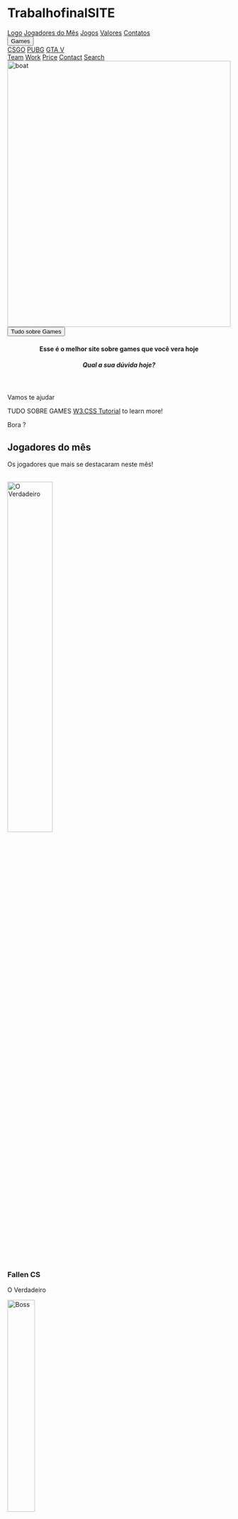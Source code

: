 # TrabalhofinalSITE
<!DOCTYPE html>
<html>
<title>Games</title>
<meta charset="UTF-8">
<meta name="viewport" content="width=device-width, initial-scale=1">
<link rel="stylesheet" href="https://www.w3schools.com/w3css/4/w3.css">
<link rel="stylesheet" href="https://www.w3schools.com/lib/w3-theme-black.css">
<link rel="stylesheet" href="https://cdnjs.cloudflare.com/ajax/libs/font-awesome/4.7.0/css/font-awesome.min.css">
<body id="myPage">

<!-- Sidebar on click -->
<nav class="w3-sidebar w3-bar-block w3-white w3-card w3-animate-left w3-xxlarge" style="display:none;z-index:2" id="mySidebar">
  <a href="javascript:void(0)" onclick="w3_close()" class="w3-bar-item w3-button w3-display-topright w3-text-teal">Close
    <i class="fa fa-remove"></i>
  </a>
  <a href="#" class="w3-bar-item w3-button">Link 1</a>
  <a href="#" class="w3-bar-item w3-button">Link 2</a>
  <a href="#" class="w3-bar-item w3-button">Link 3</a>
  <a href="#" class="w3-bar-item w3-button">Link 4</a>
  <a href="#" class="w3-bar-item w3-button">Link 5</a>
</nav>

<!-- Navbar -->
<div class="w3-top">
 <div class="w3-bar w3-theme-d2 w3-left-align">
  <a class="w3-bar-item w3-button w3-hide-medium w3-hide-large w3-right w3-hover-white w3-theme-d2" href="javascript:void(0);" onclick="openNav()"><i class="fa fa-bars"></i></a>
  <a href="#" class="w3-bar-item w3-button w3-teal"><i class="fa fa-home w3-margin-right"></i>Logo</a>
  <a href="#team" class="w3-bar-item w3-button w3-hide-small w3-hover-white">Jogadores do Mês</a>
  <a href="#work" class="w3-bar-item w3-button w3-hide-small w3-hover-white">Jogos</a>
  <a href="#pricing" class="w3-bar-item w3-button w3-hide-small w3-hover-white">Valores</a>
  <a href="#contact" class="w3-bar-item w3-button w3-hide-small w3-hover-white">Contatos</a>
    <div class="w3-dropdown-hover w3-hide-small">
    <button class="w3-button" title="Notifications">Games <i class="fa fa-caret-down"></i></button>     
    <div class="w3-dropdown-content w3-card-4 w3-bar-block">
      <a href="#" class="w3-bar-item w3-button">CSGO</a>
      <a href="#" class="w3-bar-item w3-button">PUBG</a>
      <a href="#" class="w3-bar-item w3-button">GTA V</a>
    </div>
  </div>
  <a href="#" class="w3-bar-item w3-button w3-hide-small w3-right w3-hover-teal" title="Search"><i class="fa fa-search"></i></a>
 </div>

  <!-- Navbar on small screens -->
  <div id="navDemo" class="w3-bar-block w3-theme-d2 w3-hide w3-hide-large w3-hide-medium">
    <a href="#team" class="w3-bar-item w3-button">Team</a>
    <a href="#work" class="w3-bar-item w3-button">Work</a>
    <a href="#pricing" class="w3-bar-item w3-button">Price</a> 
    <a href="#contact" class="w3-bar-item w3-button">Contact</a>
    <a href="#" class="w3-bar-item w3-button">Search</a>
  </div>
</div>

<!-- Image Header -->
<div class="w3-display-container w3-animate-opacity">
  <img src="PAC.jpeg" alt="boat" style="width:100%;min-height:350px;max-height:600px;">
  <div class="w3-container w3-display-bottomleft w3-margin-bottom">  
    <button onclick="document.getElementById('id01').style.display='block'" class="w3-button w3-xlarge w3-theme w3-hover-teal" title="Go To W3.CSS">Tudo sobre Games</button>
  </div>
</div>

<!-- Modal -->
<div id="id01" class="w3-modal">
  <div class="w3-modal-content w3-card-4 w3-animate-top">
    <header class="w3-container w3-teal w3-display-container"> 
      <span onclick="document.getElementById('id01').style.display='none'" class="w3-button w3-teal w3-display-topright"><i class="fa fa-remove"></i></span>
      <h4>Esse é o melhor site sobre games que você vera hoje</h4>
      <h5>Qual a sua dúvida hoje?<i class="fa fa-smile-o"></i></h5>
    </header>
    <div class="w3-container">
      <p>Vamos te ajudar</p>
      <p>TUDO SOBRE GAMES <a class="w3-text-teal" href="/w3css/default.asp">W3.CSS Tutorial</a> to learn more!</p>
    </div>
    <footer class="w3-container w3-teal">
      <p>Bora ?</p>
    </footer>
  </div>
</div>






<!-- Team Container -->
<div class="w3-container w3-padding-64 w3-center" id="team">
<h2>Jogadores do mês</h2>
<p>Os jogadores que mais se destacaram neste mês!</p>

<div class="w3-row"><br>

<div class="w3-quarter">
  <img src="FALLEN,jpeg.jpg" alt="O Verdadeiro" style="width:45%" class="w3-circle w3-hover-opacity">
  <h3>Fallen CS</h3>
  <p>O Verdadeiro</p>
</div>

<div class="w3-quarter">
  <img src="NIELSEM.jpeg.jpg" alt="Boss" style="width:35%" class="w3-circle w3-hover-opacity">
  <h3>Gabriel Nielsen</h3>
  <p>PRO Player PUBG LITE</p>
</div>

<div class="w3-quarter">
  <img src="JAZZA.jpeg" alt="Boss" style="width:45%" class="w3-circle w3-hover-opacity">
  <h3>JAZZA</h3>
  <p>PRO PLAYER PUBG LITE</p>
</div>

<div class="w3-quarter">
  <img src="Personagens GTA V.png" alt="Boss" style="width:45%" class="w3-circle w3-hover-opacity">
  <h3>Principais Personagens GTA V</h3>
  <p>Personagens GTA V</p>
</div>

</div>
</div>

<!-- Work Row -->
<div class="w3-row-padding w3-padding-64 w3-theme-l2" id="work">

<div class="w3-quarter">
<h2>Principais Jogos</h2>
<p>Aqui estao os melhores jogos da atualidade</p>
</div>

<div class="w3-quarter">
<div class="w3-card w3-gray">
  <img src="GTA V.jpeg" alt="GTA" style="width: 55%;">
  <div class="w3-container">
  <h3>GTA V</h3>
  <h4>Requisitos</h4>
  <p>HD 2TB</p>
  <p>Placa de Video recomendada 1660ti</p>
  <p>32GB de RAM</p>
  <p>HEADSET</p>
  </div>
  </div>
</div>

<div class="w3-quarter">
<div class="w3-card w3-gray">
  <img src="CSGO.jpeg" alt="CSGO" style="width: 39%;">
  <div class="w3-container">
  <h3>CS GO</h3>
  <h4>Requisitos</h4>
  <p>HD 1TB</p>
  <p>Placa de Video recomendada 1660ti</p>
  <p>16GB de RAM</p>
  <p>HEADSET</p>
  <p>Conexao Estavél com a Internet</p>
  </div>
  </div>
</div>

<div class="w3-quarter">
<div class="w3-card w3-gray">
  <img src="PUBG.jpg" alt="PUBG" style="width: 50%;">
  <div class="w3-container">
  <h3>PUBG</h3>
  <h4>Requisitos</h4>
  <p>HD 1TB</p>
  <p>Placa de Video REcomendada 1660ti</p>
  <p>HEADSET</p>
  <p>Conexacao Estavel com a Internet</p>
  </div>
  </div>
</div>

</div>

<!-- Container -->
<div class="w3-container" style="position:relative">
  <a onclick="w3_open()" class="w3-button w3-xlarge w3-circle w3-teal"
  style="position:absolute;top:-28px;right:24px">+</a>
</div>

<!-- Pricing Row -->
<div class="w3-row-padding w3-center w3-padding-64" id="pricing">
    <h2>Seja Membro</h2>
    <p>Escolha seu plano.</p><br>
    <div class="w3-third w3-margin-bottom">
      <ul class="w3-ul w3-border w3-hover-shadow">
        <li class="w3-theme">
          <p class="w3-xlarge">NOOB</p>
        </li>
        <li class="w3-padding-16"><b>Inscricoes em games ilimitadas </b> ✔️ </li>
        <li class="w3-padding-16"><b>Baixar Videos tutoriais</b> ❌</li>
        <li class="w3-padding-16"><b>Chat Ao VIVO</b> ❌</li>
        <li class="w3-padding-16"><b>Suporte 24Hrs</b> ✔️</li>
        <li class="w3-padding-16">
          <h2 class="w3-wide"><i class="fa fa-usd"></i> 20</h2>
          <span class="w3-opacity">Mensal!</span>
        </li>
        <li class="w3-theme-l5 w3-padding-24">
          <button class="w3-button w3-teal w3-padding-large"><i class="fa fa-check"></i> Venha ser NOOB!</button>
        </li>
      </ul>
    </div>

    <div class="w3-third w3-margin-bottom">
      <ul class="w3-ul w3-border w3-hover-shadow">
        <li class="w3-theme-l2">
          <p class="w3-xlarge">Intermediario</p>
        </li>
        <li class="w3-padding-16"><b>Inscricoes em games ilimitadas</b> ✔️</li>
        <li class="w3-padding-16"><b>Baixar Videos tutoriais</b> ❌</li>
        <li class="w3-padding-16"><b>Chat Ao VIVO</b> ✔️</li>
        <li class="w3-padding-16"><b>Suporte 24Hrs</b> ✔️</li>
        <li class="w3-padding-16">
          <h2 class="w3-wide"><i class="fa fa-usd"></i> 50</h2>
          <span class="w3-opacity">Mensal!</span>
        </li>
        <li class="w3-theme-l5 w3-padding-24">
          <button class="w3-button w3-teal w3-padding-large"><i class="fa fa-check"></i> Venha ser Intermediario </button>
        </li>
      </ul>
    </div>

    <div class="w3-third w3-margin-bottom">
      <ul class="w3-ul w3-border w3-hover-shadow">
        <li class="w3-theme">
          <p class="w3-xlarge">PRO</p>
        </li>
        <li class="w3-padding-16"><b>Inscricoes em games ilimitadas</b> ✔️</li>
        <li class="w3-padding-16"><b>Baixar Videos tutoriais</b> ✔️</li>
        <li class="w3-padding-16"><b>Chat Ao VIVO</b> ✔️</li>
        <li class="w3-padding-16"><b>Suporte 24Hrs e Muitos outros Beneficois</b> ✔️</li>
        <li class="w3-padding-16">
          <h2 class="w3-wide"><i class="fa fa-usd"></i> 150</h2>
          <span class="w3-opacity">Mensal!</span>
        </li>
        <li class="w3-theme-l5 w3-padding-24">
          <button class="w3-button w3-teal w3-padding-large"><i class="fa fa-check"></i> Sign Up</button>
        </li>
      </ul>
    </div>
</div>

<!-- Contact Container -->
<div class="w3-container w3-padding-64 w3-theme-l5" id="contact">
  <div class="w3-row">
    <div class="w3-col m5">
    <div class="w3-padding-16"><span class="w3-xlarge w3-border-teal w3-bottombar">Fale conosco</span></div>
      <h3>Meios de Contato</h3>
      <p>Contate nos, e vamos jogar!!.</p>
      <p><i class="fa fa-map-marker w3-text-teal w3-xlarge"></i>  Vila Velha, BR</p>
      <p><i class="fa fa-phone w3-text-teal w3-xlarge"></i>  +5527999707080</p>
      <p><i class="fa fa-envelope-o w3-text-teal w3-xlarge"></i>  melhorsite@games.com.br</p>
    </div>
    <div class="w3-col m7">
      <form class="w3-container w3-card-4 w3-padding-16 w3-white" action="/action_page.php" target="_blank">
      <div class="w3-section">      
        <label>Seu Nome</label>
        <input class="w3-input" type="text" name="Name" required>
      </div>
      <div class="w3-section">      
        <label>Email</label>
        <input class="w3-input" type="text" name="Email" required>
      </div>
      <div class="w3-section">      
        <label>Suas Dúvidas</label>
        <input class="w3-input" type="text" name="Message" required>
      </div>  
      <input class="w3-check" type="checkbox" checked name="Like">
      <label>Gostei do site!</label>
      <button type="submit" class="w3-button w3-right w3-theme">Send</button>
      </form>
    </div>
  </div>
</div>

<!-- Image of location/map -->
<img src="/w3images/map.jpg" class="w3-image w3-greyscale-min" style="width:100%;">

<!-- Footer -->
<footer class="w3-container w3-padding-32 w3-theme-d1 w3-center">
  <h4>Nossas Redes Sociais</h4>
  <a class="w3-button w3-large w3-teal" href="javascript:void(0)" title="Facebook"><i class="fa fa-facebook"></i></a>
  <a class="w3-button w3-large w3-teal" href="javascript:void(0)" title="Twitter"><i class="fa fa-twitter"></i></a>
  <a class="w3-button w3-large w3-teal" href="javascript:void(0)" title="Google +"><i class="fa fa-google-plus"></i></a>
  <a class="w3-button w3-large w3-teal" href="javascript:void(0)" title="Google +"><i class="fa fa-instagram"></i></a>
  <a class="w3-button w3-large w3-teal w3-hide-small" href="javascript:void(0)" title="Linkedin"><i class="fa fa-linkedin"></i></a>
  <p>Feito por Gabriel Melo ❤️</p>

  <div style="position:relative;bottom:100px;z-index:1;" class="w3-tooltip w3-right">
    <span class="w3-text w3-padding w3-teal w3-hide-small">Go To Top</span>   
    <a class="w3-button w3-theme" href="#myPage"><span class="w3-xlarge">
    <i class="fa fa-chevron-circle-up"></i></span></a>
  </div>
</footer>

<script>
// Script for side navigation
function w3_open() {
  var x = document.getElementById("mySidebar");
  x.style.width = "300px";
  x.style.paddingTop = "10%";
  x.style.display = "block";
}

// Close side navigation
function w3_close() {
  document.getElementById("mySidebar").style.display = "none";
}

// Used to toggle the menu on smaller screens when clicking on the menu button
function openNav() {
  var x = document.getElementById("navDemo");
  if (x.className.indexOf("w3-show") == -1) {
    x.className += " w3-show";
  } else { 
    x.className = x.className.replace(" w3-show", "");
  }
}
</script>

</body>
</html>
